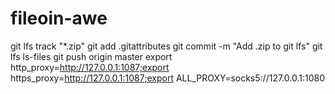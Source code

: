 # fileoin-awe


git lfs track "*.zip"
git add .gitattributes
git commit -m "Add .zip to git lfs"
git lfs ls-files
git push origin master
export http_proxy=http://127.0.0.1:1087;export https_proxy=http://127.0.0.1:1087;export ALL_PROXY=socks5://127.0.0.1:1080
